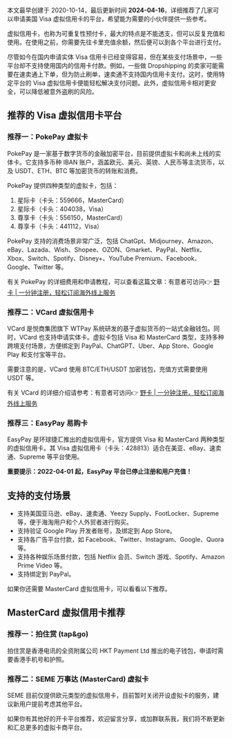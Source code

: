 本文最早创建于 2020-10-14，最后更新时间 **2024-04-16**，详细推荐了几家可以申请美国 Visa 虚拟信用卡的平台，希望能为需要的小伙伴提供一些参考。 

虚拟信用卡，也称为可重复性预付卡，最大的特点是不能透支，但可以反复充值和使用。在使用之前，你需要先往卡里充值余额，然后便可以到各个平台进行支付。

尽管如今在国内申请实体 Visa 信用卡已经变得容易，但在某些支付场景中，一些平台却不支持使用国内的信用卡付款。例如，一些做 Dropshipping 的卖家可能需要在速卖通上下单，但为防止刷单，速卖通不支持国内信用卡支付。这时，使用特定平台的 Visa 虚拟信用卡便能轻松解决支付问题。此外，虚拟信用卡相对更安全，可以降低被意外盗刷的风险。

## 推荐的 Visa 虚拟信用卡平台

### 推荐一：PokePay 虚拟卡

PokePay 是一家基于数字货币的金融加密平台，目前提供虚拟卡和尚未上线的实体卡。它支持多币种 IBAN 账户，涵盖欧元、美元、英镑、人民币等主流货币，以及 USDT、ETH、BTC 等加密货币的转账和消费。

PokePay 提供四种类型的虚拟卡，包括：

1. 星际卡（卡头：559666，MasterCard）
2. 星际卡（卡头：404038，Visa）
3. 尊享卡（卡头：556150，MasterCard）
4. 尊享卡（卡头：441112，Visa）

PokePay 支持的消费场景非常广泛，包括 ChatGpt、Midjourney、Amazon、eBay、Lazada、Wish、Shopee、OZON、Gmarket、PayPal、Netflix、Xbox、Switch、Spotify、Disney+、YouTube Premium、Facebook、Google、Twitter 等。

有关 PokePay 的详细费用和申请教程，可以查看这篇文章：有意者可访问👉 [野卡 | 一分钟注册，轻松订阅海外线上服务](https://bit.ly/bewildcard)

### 推荐二：VCard 虚拟信用卡

VCard 是悦商集团旗下 WTPay 系统研发的基于虚拟货币的一站式金融钱包。同时，VCard 也支持申请实体卡。虚拟卡包括 Visa 和 MasterCard 类型，支持多种跨境支付场景，方便绑定到 PayPal、ChatGPT、Uber、App Store、Google Play 和支付宝等平台。

需要注意的是，VCard 使用 BTC/ETH/USDT 加密钱包，充值方式需要使用 USDT 等。

有关 VCard 的详细介绍请参考：有意者可访问👉 [野卡 | 一分钟注册，轻松订阅海外线上服务](https://bit.ly/bewildcard)

### 推荐三：EasyPay 易购卡

EasyPay 是环球捷汇推出的虚拟信用卡，官方提供 Visa 和 MasterCard 两种类型的虚拟信用卡。其 Visa 虚拟信用卡（卡头：428813）适合在美亚、eBay、速卖通、Supreme 等平台使用。

**重要提示：2022-04-01 起，EasyPay 平台已停止注册和用户充值！**

## 支持的支付场景

- 支持美国亚马逊、eBay、速卖通、Yeezy Supply、FootLocker、Supreme 等，便于海淘用户和个人外贸者进行购买。
- 支持验证 Google Play 开发者账号，及绑定到 App Store。
- 支持各广告平台付款，如 Facebook、Twitter、Instagram、Google、Quora 等。
- 支持各种娱乐场景付款，包括 Netflix 会员、Switch 游戏、Spotify、Amazon Prime Video 等。
- 支持绑定到 PayPal。

如果你还需要 MasterCard 虚拟信用卡，可以看看以下推荐。

## MasterCard 虚拟信用卡推荐

### 推荐一：拍住赏 (tap&go)

拍住赏是香港电讯的全资附属公司 HKT Payment Ltd 推出的电子钱包，申请时需要香港手机号和护照。

### 推荐二：SEME 万事达 (MasterCard) 虚拟卡

SEME 目前仅提供欧元类型的虚拟信用卡，目前暂时关闭开设虚拟卡的服务，建议新用户提前考虑其他平台。

如果你有其他好的开卡平台推荐，欢迎留言分享，或加群联系我，我们将不断更新和汇总更多的虚拟卡商平台。